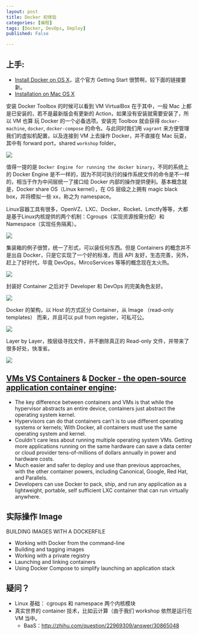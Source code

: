 ```yaml
---
layout: post
title: Docker 初体验
categories: [编程]
tags: [Docker, DevOps, Deploy]
published: False

---
```


## 上手:

- [Install Docker on OS X](https://docs.docker.com/mac/step_one/)，这个官方 Getting Start 很赞啊，较下面的链接要新。
- [Installation on Mac OS X](https://docs.docker.com/engine/installation/mac/)

安装 Docker Toolbox 的时候可以看到 VM VirtualBox 在于其中，一般 Mac 上都是已安装的，若不是最新版会有更新的 Action，如果没有安装就需要安装了，所以 VM 也算 玩 Docker 的一个必备选项。安装完 Toolbox 就会获得 `docker-machine`, `docker`, `docker-compose` 的命令。与此同时我们用 `vagrant` 来方便管理我们的虚拟机配置，以及连接到 VM 上去操作 Docker，并不直接在 Mac 玩耍，其中有 forward port，shared `workshop` folder。

![](http://7xjbdq.com1.z0.glb.clouddn.com/docker%20-%20THE%20WORKSHOP%20ENVIRONMENT.png)

值得一提的是 `Docker Engine for running the docker binary`，不同的系统上的 Docker Engine 是不一样的，因为不同可执行的操作系统文件的命令是不一样的，相当于作为中间层统一了接口给 Docker 内部的操作提供便利。基本概念就是，Docker share OS（Linux kernel），在 OS 层级之上拥有 magic black box，并将模拟一些 xx，称之为 namespace。

Linux容器工具有很多，OpenVZ、LXC、Docker、Rocket、Lmctfy等等，大都是基于Linux内核提供的两个机制：Cgroups（实现资源按需分配）和Namespace（实现任务隔离）。

![](http://7xjbdq.com1.z0.glb.clouddn.com/docker%20-%20CONTAINERS%20AS%20LIGHTWEIGHT%20VMS.png)

集装箱的例子很赞，统一了形式，可以装任何东西。但是 Containers 的概念并不是出自 Docker，只是它实现了一个好的标准，而且 API 友好，生态完善，另外，赶上了好时代，毕竟 DevOps，MircoServices 等等的概念现在太火热。

![](http://7xjbdq.com1.z0.glb.clouddn.com/docker%20-%20standard%20containers.png)

封装好 Container 之后对于 Developer 和 DevOps 的完美角色友好。

![](http://7xjbdq.com1.z0.glb.clouddn.com/docker%20-%20separation%20of%20concerns.png)

Docker 的架构，以 Host 的方式区分 Container，从 Image （read-only templates） 而来，并且可以 pull from register，可私可公。

![](http://7xjbdq.com1.z0.glb.clouddn.com/docker%20-%20DOCKER%20ARCHITECTURE.png)

Layer by Layer，按层级寻找文件，并不删除真正的 Read-only 文件，并带来了很多好处，快准省。

![](http://7xjbdq.com1.z0.glb.clouddn.com/docker%20-%20SHIPPING%20EFFICIENTLY.png)

## [VMs VS Containers](http://www.zdnet.com/article/what-is-docker-and-why-is-it-so-darn-popular/) & [Docker - the open-source application container engine](https://github.com/docker/docker#better-than-vms):

- The key difference between containers and VMs is that while the hypervisor abstracts an entire device, containers just abstract the operating system kernel.
- Hypervisors can do that containers can’t is to use different operating systems or kernels; With Docker, all containers must use the same operating system and kernel.
- Couldn't care less about running multiple operating system VMs. Getting more applications running on the same hardware can save a data center or cloud provider tens-of-millions of dollars annually in power and hardware costs.
- Much easier and safer to deploy and use than previous approaches, with the other container powers, including Canonical, Google, Red Hat, and Parallels.
- Developers can use Docker to pack, ship, and run any application as a lightweight, portable, self sufficient LXC container that can run virtually anywhere.

## 实际操作 Image

BUILDING IMAGES WITH A DOCKERFILE

- Working with Docker from the command-line
- Building and tagging images
- Working with a private registry
- Launching and linking containers
- Using Docker Compose to simplify launching an application stack


## 疑问？

- Linux 基础： cgroups 和 namespace 两个内核模块
- 真实世界的 container 技术，比如云计算（由于我们 workshop 依然是运行在 VM 当中。
    + BaaS：http://zhihu.com/question/22969309/answer/30865048

